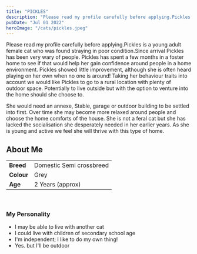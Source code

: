 ```yaml
---
title: "PICKLES"
description: "Please read my profile carefully before applying.Pickles is a young adult female cat who was found straying in poor condition.Since arrival Pickles has been very wary of people. Pickles has spent a few months in a foster home to see if that would help her gain confidence around people in a home environment. Pickles showed little improvement, although she is often heard playing on her own when no one is around! Taking her behaviour traits into account we would like Pickles to go to a rural location with plenty of outdoor space. Potentially to live outside but with the option to venture into the home should she choose to. She would need an annexe, Stable, garage or outdoor building to be settled into first. Over time she may become more relaxed around people and choose the home comforts of the house. She is not a feral cat but she has lacked the socialisation she desperately needed in her earlier years. As she is young and active we feel she will thrive with this type of home. If you meet all of the above rehoming criteria, please complete this Online Application Form. It is really useful if you can please include lots of information on the type of home you can offer."
pubDate: "Jul 01 2022"
heroImage: "/cats/pickles.jpeg"
---
```


Please read my profile carefully before applying.Pickles is a young adult female cat who was found straying in poor condition.Since arrival Pickles has been very wary of people. Pickles has spent a few months in a foster home to see if that would help her gain confidence around people in a home environment. Pickles showed little improvement, although she is often heard playing on her own when no one is around! Taking her behaviour traits into account we would like Pickles to go to a rural location with plenty of outdoor space. Potentially to live outside but with the option to venture into the home should she choose to. 

She would need an annexe, Stable, garage or outdoor building to be settled into first. Over time she may become more relaxed around people and choose the home comforts of the house. She is not a feral cat but she has lacked the socialisation she desperately needed in her earlier years. As she is young and active we feel she will thrive with this type of home. 
             
## About Me
|    |  |
| --------- | ------ |
| **Breed**   | Domestic Semi crossbreed |
| **Colour**   | Grey |
| **Age**   | 2 Years (approx) |

<br>

### My Personality

<ul>
 <li>I may be able to live with another cat</li>
 <li>I could live with children of secondary school age</li>
 <li>I'm independent; I like to do my own thing!</li>
 <li>Yes. but I'll be outdoor</li>
</ul>